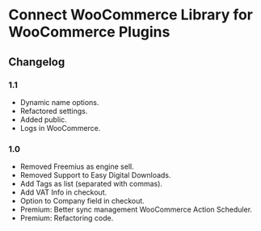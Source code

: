 # Connect WooCommerce Library for WooCommerce Plugins

## Changelog

### 1.1

* Dynamic name options.
* Refactored settings.
* Added public.
* Logs in WooCommerce.

### 1.0

* Removed Freemius as engine sell.
* Removed Support to Easy Digital Downloads.
* Add Tags as list (separated with commas).
* Add VAT Info in checkout.
* Option to Company field in checkout.
* Premium: Better sync management WooCommerce Action Scheduler.
* Premium: Refactoring code.
